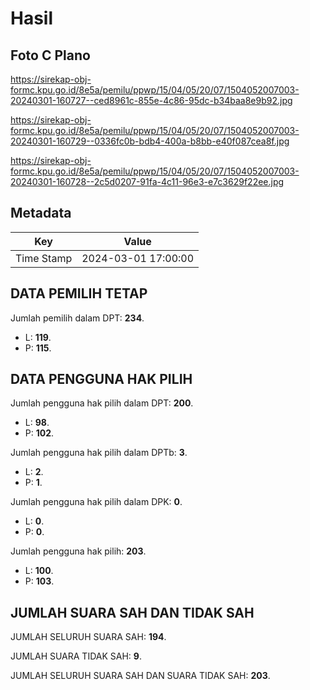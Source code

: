 # Hasil

## Foto C Plano

https://sirekap-obj-formc.kpu.go.id/8e5a/pemilu/ppwp/15/04/05/20/07/1504052007003-20240301-160727--ced8961c-855e-4c86-95dc-b34baa8e9b92.jpg

https://sirekap-obj-formc.kpu.go.id/8e5a/pemilu/ppwp/15/04/05/20/07/1504052007003-20240301-160729--0336fc0b-bdb4-400a-b8bb-e40f087cea8f.jpg

https://sirekap-obj-formc.kpu.go.id/8e5a/pemilu/ppwp/15/04/05/20/07/1504052007003-20240301-160728--2c5d0207-91fa-4c11-96e3-e7c3629f22ee.jpg


## Metadata

| Key        | Value               |
| ---------- | ------------------- |
| Time Stamp | 2024-03-01 17:00:00 |


## DATA PEMILIH TETAP

Jumlah pemilih dalam DPT: **234**.
 * L: **119**.
 * P: **115**.

## DATA PENGGUNA HAK PILIH

Jumlah pengguna hak pilih dalam DPT: **200**.
 * L: **98**.
 * P: **102**.

Jumlah pengguna hak pilih dalam DPTb: **3**.
 * L: **2**.
 * P: **1**.

Jumlah pengguna hak pilih dalam DPK: **0**.
 * L: **0**.
 * P: **0**.

Jumlah pengguna hak pilih: **203**.
 * L: **100**.
 * P: **103**.

## JUMLAH SUARA SAH DAN TIDAK SAH

JUMLAH SELURUH SUARA SAH: **194**.

JUMLAH SUARA TIDAK SAH: **9**.

JUMLAH SELURUH SUARA SAH DAN SUARA TIDAK SAH: **203**.


